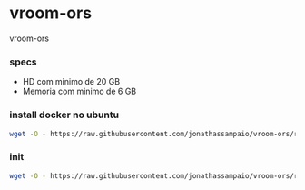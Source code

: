 # vroom-ors
vroom-ors

### specs
- HD com minimo de 20 GB
- Memoria com minimo de 6 GB

### install docker no ubuntu

``` sh
wget -O - https://raw.githubusercontent.com/jonathassampaio/vroom-ors/refs/heads/main/install_docker_ubuntu.sh | bash
``` 


### init

``` sh
wget -O - https://raw.githubusercontent.com/jonathassampaio/vroom-ors/refs/heads/main/init.sh | bash
``` 

